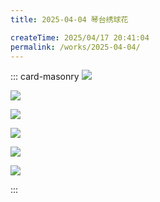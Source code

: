 ```yaml
---
title: 2025-04-04 琴台绣球花

createTime: 2025/04/17 20:41:04
permalink: /works/2025-04-04/
---
```


::: card-masonry
![](https://oss.ajohn.top/blog/works/2025-04-04/DSC_5914.webp)

![](https://oss.ajohn.top/blog/works/2025-04-04/DSC_5927.webp)

![](https://oss.ajohn.top/blog/works/2025-04-04/DSC_5974.webp)

![](https://oss.ajohn.top/blog/works/2025-04-04/DSC_6008.webp)

![](https://oss.ajohn.top/blog/works/2025-04-04/DSC_6052.webp)

![](https://oss.ajohn.top/blog/works/2025-04-04/DSC_6071.webp)

:::